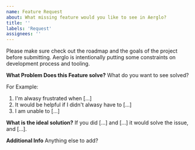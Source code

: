 ```yaml
---
name: Feature Request
about: What missing feature would you like to see in Aerglo?
title: ''
labels: 'Request'
assignees: ''
---
```


Please make sure check out the roadmap and the goals of the project before submitting. Aerglo is intentionally putting some constraints on development process and tooling.

**What Problem Does this Feature solve?**
What do you want to see solved?

For Example:

1. I'm alwasy frustrated when [...]
2. It would be helpful if I didn't alwasy have to [...]
3. I am unable to [...]

**What is the ideal solution?**
If you did [...] and [...] it would solve the issue, and [...].

**Additional Info**
Anything else to add?
